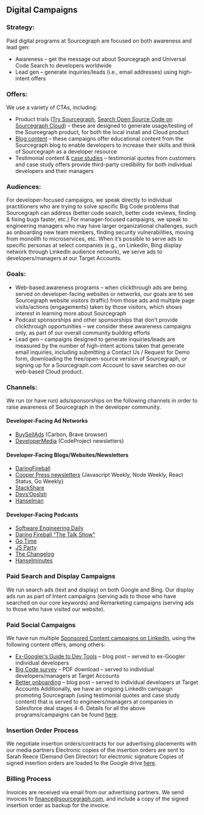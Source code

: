 ## Digital Campaigns
### Strategy:
Paid digital programs at Sourcegraph are focused on both awareness and lead gen:
* Awareness – get the message out about Sourcegraph and Universal Code Search to developers worldwide
* Lead gen – generate inquiries/leads (i.e., email addresses) using high-intent offers
###  Offers:
 We use a variety of CTAs, including:
* Product trials ([Try Sourcegraph](https://about.sourcegraph.com/get-started/),  [Search Open Source Code on Sourcegraph Cloud](https://sourcegraph.com/search)) – these are designed to generate usage/testing of the Sourcegraph product, for both the local install and Cloud product
* [Blog content](https://about.sourcegraph.com/blog/) – these campaigns offer educational content from the Sourcegraph blog to enable developers to increase their skills and think of Sourcegraph as a developer resource
* Testimonial content & [case studies](https://about.sourcegraph.com/case-studies/) – testimonial quotes from customers and case study offers provide third-party credibility for both individual developers and their managers
 ### Audiences:
 For developer-focused campaigns, we speak directly to individual practitioners who are trying to solve specific Big Code problems that Sourcegraph can address (better code search, better code reviews, finding & fixing bugs faster, etc.)
For manager-focused campaigns, we speak to engineering managers who may have larger organizational challenges, such as onboarding new team members, finding security vulnerabilities, moving from monolith to microservices, etc. 
When it’s possible to serve ads to specific personas at select companies (e.g., on LinkedIn, Bing display network through LinkedIn audience network), we serve ads to developers/managers at our Target Accounts.
### Goals:
* Web-based awareness programs – when clickthrough ads are being served on developer-facing websites or networks, our goals are to see Sourcegraph website visitors (traffic) from those ads and multiple page visits/actions (engagements) taken by those visitors, which shows interest in learning more about Sourcegraph
* Podcast sponsorships and other sponsorships that don’t provide clickthrough opportunities – we consider these awareness campaigns only, as part of our overall community building efforts
* Lead gen – campaigns designed to generate inquiries/leads are measured by the number of high-intent actions taken that generate email inquiries, including submitting a Contact Us / Request for Demo form, downloading the free/open-source version of Sourcegraph, or signing up for a Sourcegraph.com Account to save searches on our web-based Cloud product.
###  Channels:
 We run (or have run) ads/sponsorships on the following channels in order to raise awareness of Sourcegraph in the developer community.
 #### Developer-Facing Ad Networks
- [BuySellAds](https://www.buysellads.com/) (Carbon, Brave browser)
- [DeveloperMedia](https://developermedia.com/) (CodeProject newsletters)
 #### Developer-Facing Blogs/Websites/Newsletters
- [DaringFireball](https://daringfireball.net/)
- [Cooper Press newsletters](https://cooperpress.com/) (Javascript Weekly, Node Weekly, React Status, Go Weekly)
- [StackShare](https://stackshare.io/feed)
- [Devs’OpsIsh](https://devopsish.com/)
- [Hanselman](https://www.hanselman.com/)
 #### Developer-Facing Podcasts
- [Software Engineering Daily](https://softwareengineeringdaily.com/)
- [Daring Fireball “The Talk Show”](https://daringfireball.net/thetalkshow/)
- [Go Time](https://changelog.com/gotime)
- [JS Party](https://changelog.com/jsparty)
- [The Changelog](https://changelog.com/podcast)
- [Hanselminutes](https://www.hanselminutes.com/)
###  Paid Search and Display Campaigns
We run search ads (text and display) on both Google and Bing. Our display ads run as part of Intent campaigns (serving ads to those who have searched on our core keywords) and Remarketing campaigns (serving ads to those who have visited our website).
 ### Paid Social Campaigns
We have run multiple [Sponsored Content campaigns on LinkedIn](https://www.linkedin.com/company/sourcegraph/posts/?feedView=ads&viewAsMember=true), using the following content offers, among others:
* [Ex-Googler’s Guide to Dev Tools](https://about.sourcegraph.com/blog/ex-googler-guide-dev-tools/) – blog post – served to ex-Googler individual developers
* [Big Code survey](https://info.sourcegraph.com/emergence-of-big-code-2020-survey) – PDF download – served to individual developers/managers at Target Accounts
* [Better onboarding](https://about.sourcegraph.com/blog/better-onboarding-how-to-prevent-codebase-overwhelm/) – blog post – served to individual developers at Target Accounts
 Additionally, we have an ongoing LinkedIn campaign promoting Sourcegraph (using testimonial quotes and case study content) that is served to engineers/managers at companies in Salesforce deal stages 4-6.
 Details for all the above programs/campaigns can be found [here](https://docs.google.com/spreadsheets/d/1IQbXQYKkwbGvG0ZN2YNLcfpkHGsbxnyl9EDbd7GXmew/edit?usp=sharing).
 ### Insertion Order Process
We negotiate insertion orders/contracts for our advertising placements with our media partners
Electronic copies of the insertion orders are sent to Sarah Reece (Demand Gen Director) for electronic signature
Copies of signed insertion orders are loaded to the Google drive [here](https://drive.google.com/drive/u/1/folders/1TChjJOeg94NxUc7pUbSdm6vTFNvYaG27).
### Billing Process
 Invoices are received via email from our advertising partners.
We send invoices to <finance@sourcegraph.com>, and include a copy of the signed insertion order as backup for the invoice.

